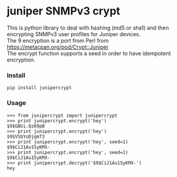 # juniper SNMPv3 crypt
This is python library to deal with hashing (md5 or sha1) and then encrypting SNMPv3 user profiles for Juniper devices.
<br/>
The $9$ encryption is a port from Perl from https://metacpan.org/pod/Crypt::Juniper
<br/>
The encrypt function supports a seed in order to have idempotent encryption.

### Install
`pip install junipercrypt`

### Usage
```
>>> from junipercrypt import junipercrypt
>>> print junipercrypt.encrypt('hey')
$9$GBUi.Qz69pB
>>> print junipercrypt.encrypt('hey')
$9$VSbYoDjqmT3
>>> print junipercrypt.encrypt('hey', seed=1)
$9$CiJ1Au1SyKMX-
>>> print junipercrypt.encrypt('hey', seed=1)
$9$CiJ1Au1SyKMX-
>>> print junipercrypt.decrypt('$9$CiJ1Au1SyKMX-')
hey
```